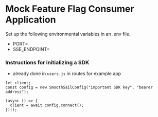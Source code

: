 # Mock Feature Flag Consumer Application

Set up the following environmental variables in an .env file.

- PORT=<port>
- SSE_ENDPOINT=<endpoint-url>

### Instructions for initializing a SDK

- already done in `users.js` in routes for example app

```
let client;
const config = new SmoothSailConfig("important SDK key", "bearer address");

(async () => {
  client = await config.connect();
})();
```
